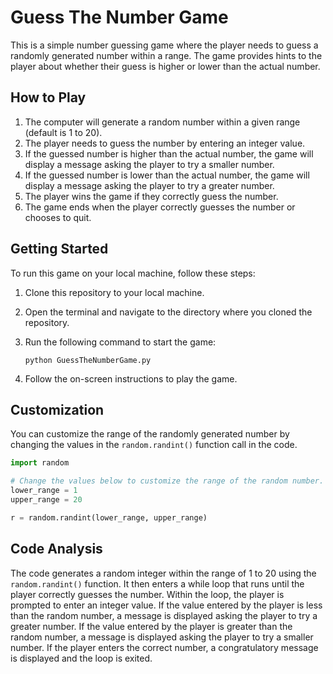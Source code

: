 # Guess The Number Game

This is a simple number guessing game where the player needs to guess a randomly generated number within a range. The game provides hints to the player about whether their guess is higher or lower than the actual number.

## How to Play

1. The computer will generate a random number within a given range (default is 1 to 20).
2. The player needs to guess the number by entering an integer value.
3. If the guessed number is higher than the actual number, the game will display a message asking the player to try a smaller number.
4. If the guessed number is lower than the actual number, the game will display a message asking the player to try a greater number.
5. The player wins the game if they correctly guess the number.
6. The game ends when the player correctly guesses the number or chooses to quit.

## Getting Started

To run this game on your local machine, follow these steps:

1. Clone this repository to your local machine.
2. Open the terminal and navigate to the directory where you cloned the repository.
3. Run the following command to start the game:

   ```
   python GuessTheNumberGame.py
   ```

4. Follow the on-screen instructions to play the game.

## Customization

You can customize the range of the randomly generated number by changing the values in the `random.randint()` function call in the code.

```python
import random

# Change the values below to customize the range of the random number.
lower_range = 1
upper_range = 20

r = random.randint(lower_range, upper_range)
```

## Code Analysis

The code generates a random integer within the range of 1 to 20 using the `random.randint()` function. It then enters a while loop that runs until the player correctly guesses the number. Within the loop, the player is prompted to enter an integer value. If the value entered by the player is less than the random number, a message is displayed asking the player to try a greater number. If the value entered by the player is greater than the random number, a message is displayed asking the player to try a smaller number. If the player enters the correct number, a congratulatory message is displayed and the loop is exited.
